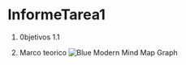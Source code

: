 # InformeTarea1
1. 0bjetivos
1.1 

2. Marco teorico 
![Blue Modern Mind Map Graph](https://user-images.githubusercontent.com/107088999/201112402-1b7829ac-89d6-4324-b50a-6a4c18e0278f.jpg)


